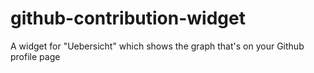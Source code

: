 github-contribution-widget
==========================

A widget for "Uebersicht" which shows the graph that's on your Github profile page
